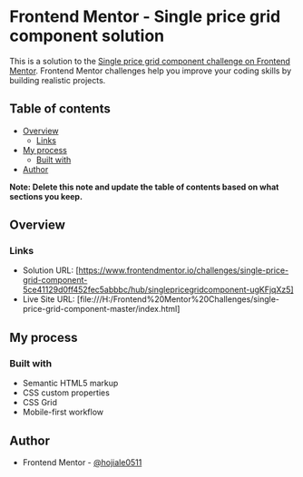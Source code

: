 # Frontend Mentor - Single price grid component solution

This is a solution to the [Single price grid component challenge on Frontend Mentor](https://www.frontendmentor.io/challenges/single-price-grid-component-5ce41129d0ff452fec5abbbc). Frontend Mentor challenges help you improve your coding skills by building realistic projects. 

## Table of contents

- [Overview](#overview)
  - [Links](#links)
- [My process](#my-process)
  - [Built with](#built-with)
- [Author](#author)

**Note: Delete this note and update the table of contents based on what sections you keep.**

## Overview

### Links

- Solution URL: [https://www.frontendmentor.io/challenges/single-price-grid-component-5ce41129d0ff452fec5abbbc/hub/singlepricegridcomponent-ugKFjqXz5]
- Live Site URL: [file:///H:/Frontend%20Mentor%20Challenges/single-price-grid-component-master/index.html]
## My process

### Built with

- Semantic HTML5 markup
- CSS custom properties
- CSS Grid
- Mobile-first workflow


## Author

- Frontend Mentor - [@hojiale0511](https://www.frontendmentor.io/profile/hojiale0511)
